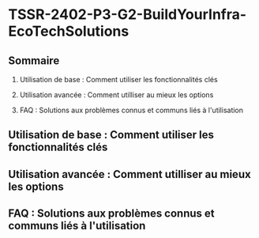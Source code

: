 # **TSSR-2402-P3-G2-BuildYourInfra-EcoTechSolutions**

## **Sommaire**

1) Utilisation de base : Comment utiliser les fonctionnalités clés

2) Utilisation avancée : Comment utilliser au mieux les options

3) FAQ : Solutions aux problèmes connus et communs liés à l'utilisation

## **Utilisation de base : Comment utiliser les fonctionnalités clés**

## **Utilisation avancée : Comment utilliser au mieux les options**

## **FAQ : Solutions aux problèmes connus et communs liés à l'utilisation**